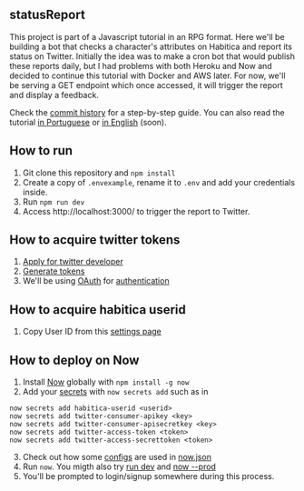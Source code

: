 ## statusReport

This project is part of a Javascript tutorial in an RPG format. 
Here we'll be building a bot that checks a character's attributes on Habitica and report its status on Twitter.
Initially the idea was to make a cron bot that would publish these reports daily, but I had problems with both Heroku and Now and decided to continue this tutorial with Docker and AWS later. For now, we'll be serving a GET endpoint which once accessed, it will trigger the report and display a feedback.

Check the [commit history](https://github.com/Markkop/habiticaStatusReporter/commits/master) for a step-by-step guide.
You can also read the tutorial [in Portuguese](https://blog.geekhunter.com.br/como-aprender-javascript-como-javascripter) or [in English](/) (soon).

## How to run

1. Git clone this repository and `npm install`
2. Create a copy of `.envexample`, rename it to `.env` and add your credentials inside.
3. Run `npm run dev`
4. Access http://localhost:3000/ to trigger the report to Twitter.

## How to acquire twitter tokens

1. [Apply for twitter developer](https://developer.twitter.com/en/apply)
2. [Generate tokens](https://developer.twitter.com/en/docs/basics/authentication/guides/access-tokens)
3. We'll be using [OAuth](https://www.npmjs.com/package/oauth) for [authentication](https://developer.twitter.com/en/docs/basics/authentication/overview/oauth)

## How to acquire habitica userid

1. Copy User ID from this [settings page](https://habitica.com/user/settings/api)

## How to deploy on Now

1. Install [Now](https://zeit.co/download) globally with `npm install -g now`
2. Add your [secrets](https://zeit.co/docs/v2/environment-variables-and-secrets) with `now secrets add` such as in
```
now secrets add habitica-userid <userid>
now secrets add twitter-consumer-apikey <key>
now secrets add twitter-consumer-apisecretkey <key>
now secrets add twitter-access-token <token>
now secrets add twitter-access-secrettoken <token>
```
3. Check out how some [configs](https://zeit.co/docs/configuration/) are used in [now.json](now.json)
4. Run `now`. You migth also try [run dev](https://zeit.co/blog/now-dev) and [now --prod](https://zeit.co/docs/now-cli#commands/now/unique-options)
5. You'll be prompted to login/signup somewhere during this process.
